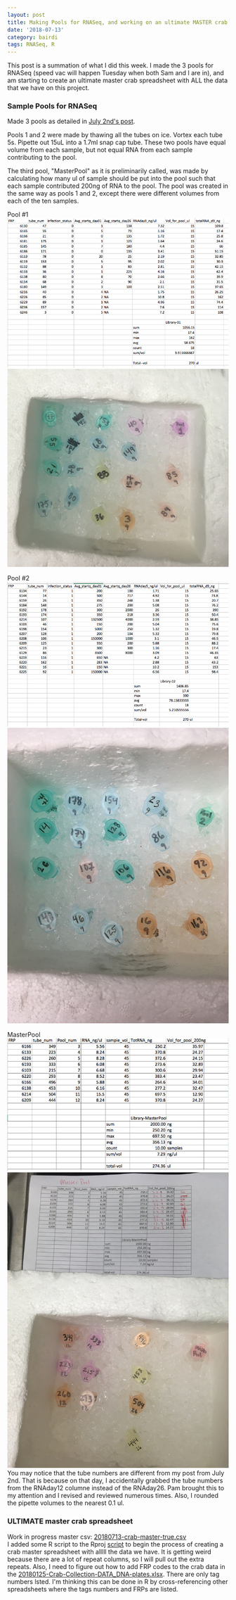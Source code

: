 ```yaml
---
layout: post
title: Making Pools for RNASeq, and working on an ultimate MASTER crab spreadsheet
date: '2018-07-13'
category: bairdi
tags: RNASeq, R
---
```

This post is a summation of what I did this week. I made the 3 pools for RNASeq (speed vac will happen Tuesday when both Sam and I are in), and am starting to create an ultimate master crab spreadsheet with ALL the data that we have on this project. 

### Sample Pools for RNASeq

Made 3 pools as detailed in [July 2nd's post](https://grace-ac.github.io/Pool-scheme-for-Thurs/).

Pools 1 and 2 were made by thawing all the tubes on ice. Vortex each tube 5s. Pipette out 15uL into a 1.7ml snap cap tube. These two pools have equal volume from each sample, but not equal RNA from each sample contributing to the pool.

The third pool, "MasterPool" as it is preliminarily called, was made by calculating how many ul of sample should be put into the pool such that each sample contributed 200ng of RNA to the pool. The pool was created in the same way as pools 1 and 2, except there were different volumes from each of the ten samples.

Pool #1              
![img](https://github.com/grace-ac/grace-ac.github.io/blob/master/notebook-images/20180702-L1_uninfected.png)
![img](https://github.com/grace-ac/grace-ac.github.io/blob/master/notebook-images/20180713-pool1.jpg)

Pool #2         
![img](https://github.com/grace-ac/grace-ac.github.io/blob/master/notebook-images/20180702-L2_infected.png)
![img](https://github.com/grace-ac/grace-ac.github.io/blob/master/notebook-images/20180713-Pool2.jpg)

MasterPool
![img](https://github.com/grace-ac/grace-ac.github.io/blob/master/notebook-images/20180713-masterpool.png)
![img](https://github.com/grace-ac/grace-ac.github.io/blob/master/notebook-images/20180713-MasterPool.jpg)
You may notice that the tube numbers are different from my post from July 2nd. That is because on that day, I accidentally grabbed the tube numbers from the RNAday12 columne instead of the RNAday26. Pam brought this to my attention and I revised and reviewed numerous times. Also, I rounded the pipette volumes to the nearest 0.1 ul. 

### ULTIMATE master crab spreadsheet
Work in progress master csv: [20180713-crab-master-true.csv](https://github.com/grace-ac/crab-sample-selection/blob/master/20180713-crab-master-true.csv)          
I added some R script to the Rproj [script](https://github.com/grace-ac/crab-sample-selection/blob/master/scripts/sample-selection.R) to begin the process of creating a crab master spreadsheet with alllll the data we have. It is getting weird because there are a lot of repeat columns, so I will pull out the extra repeats. Also, I need to figure out how to add FRP codes to the crab data in the [20180125-Crab-Collection-DATA_DNA-plates.xlsx](https://github.com/RobertsLab/project-crab/blob/master/data/20180125-Crab-Collection-DATA_DNA-plates.xlsx). There are only tag numbers lsted. I'm thinking this can be done in R by cross-referencing other spreadsheets where the tags numbers and FRPs are listed.
